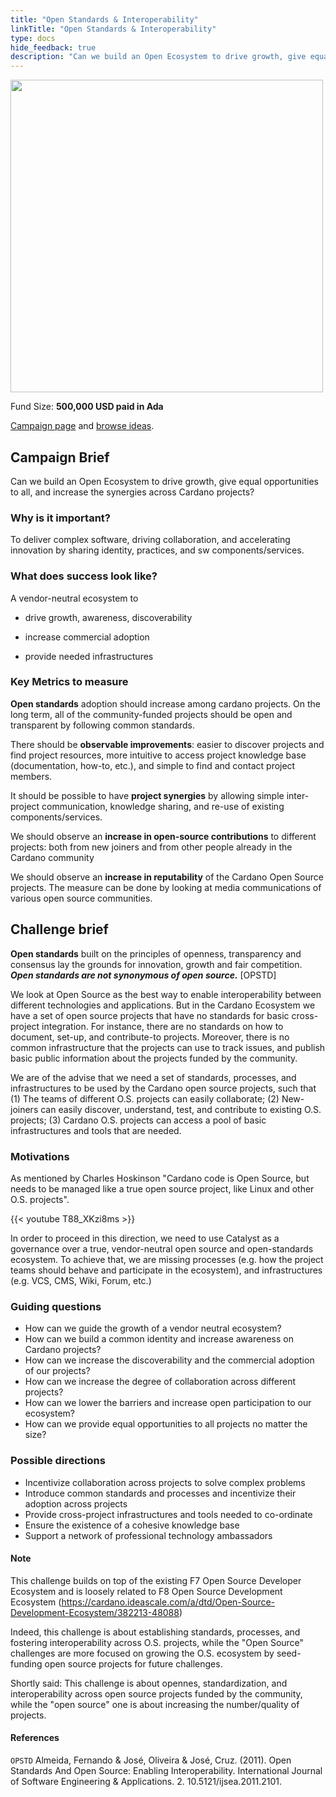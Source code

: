 ```yaml
---
title: "Open Standards & Interoperability"
linkTitle: "Open Standards & Interoperability"
type: docs
hide_feedback: true
description: "Can we build an Open Ecosystem to drive growth, give equal opportunities to all, and increase the synergies across Cardano projects?"
---
```

<img src="https://cardano.ideascale.com/community-library/accounts/93/936143/Public/17-Open-Standards--Interoperability-ea2841.png" style="width:500px;height500px">

Fund Size: **500,000 USD paid in Ada**

[Campaign page](https://cardano.ideascale.com/c/idea/383619) and [browse ideas](https://cardano.ideascale.com/c/campaigns/26449/stage/all/ideas/unspecified).

## Campaign Brief

Can we build an Open Ecosystem to drive growth, give equal opportunities to all, and increase the synergies across Cardano projects?

### Why is it important?

To deliver complex software, driving collaboration, and accelerating innovation by sharing identity, practices, and sw components/services.

### What does success look like?

A vendor-neutral ecosystem to

- drive growth, awareness, discoverability

- increase commercial adoption

- provide needed infrastructures

### Key Metrics to measure

**Open standards** adoption should increase among cardano projects. On the long term, all of the community-funded projects should be open and transparent by following common standards.

There should be **observable improvements**: easier to discover projects and find project resources, more intuitive to access project knowledge base (documentation, how-to, etc.), and simple to find and contact project members.

It should be possible to have **project synergies** by allowing simple inter-project communication, knowledge sharing, and re-use of existing components/services.

We should observe an **increase in open-source contributions** to different projects: both from new joiners and from other people already in the Cardano community

We should observe an **increase in reputability** of the Cardano Open Source projects. The measure can be done by looking at media communications of various open source communities.

## Challenge brief

**Open standards** built on the principles of openness, transparency and consensus lay the grounds for innovation, growth and fair competition. ***Open standards are not synonymous of open source.*** [OPSTD]

We look at Open Source as the best way to enable interoperability between different technologies and applications. But in the Cardano Ecosystem we have a set of open source projects that have no standards for basic cross-project integration. For instance, there are no standards on how to document, set-up, and contribute-to projects. Moreover, there is no common infrastructure that the projects can use to track issues, and publish basic public information about the projects funded by the community.

We are of the advise that we need a set of standards, processes, and infrastructures to be used by the Cardano open source projects, such that (1) The teams of different O.S. projects can easily collaborate; (2) New-joiners can easily discover, understand, test, and contribute to existing O.S. projects; (3) Cardano O.S. projects can access a pool of basic infrastructures and tools that are needed.

### Motivations

As mentioned by Charles Hoskinson "Cardano code is Open Source, but needs to be managed like a true open source project, like Linux and other O.S. projects".

{{< youtube T88_XKzi8ms >}}

In order to proceed in this direction, we need to use Catalyst as a governance over a true, vendor-neutral open source and open-standards ecosystem. To achieve that, we are missing processes (e.g. how the project teams should behave and participate in the ecosystem), and infrastructures (e.g. VCS, CMS, Wiki, Forum, etc.)

### Guiding questions

- How can we guide the growth of a vendor neutral ecosystem?
- How can we build a common identity and increase awareness on Cardano projects?
- How can we increase the discoverability and the commercial adoption of our projects?
- How can we increase the degree of collaboration across different projects?
- How can we lower the barriers and increase open participation to our ecosystem?
- How can we provide equal opportunities to all projects no matter the size?

### Possible directions

- Incentivize collaboration across projects to solve complex problems
- Introduce common standards and processes and incentivize their adoption across projects
- Provide cross-project infrastructures and tools needed to co-ordinate
- Ensure the existence of a cohesive knowledge base
- Support a network of professional technology ambassadors

#### Note

This challenge builds on top of the existing F7 Open Source Developer Ecosystem and is loosely related to F8 Open Source Development Ecosystem (https://cardano.ideascale.com/a/dtd/Open-Source-Development-Ecosystem/382213-48088)

Indeed, this challenge is about establishing standards, processes, and fostering interoperability across O.S. projects, while the "Open Source" challenges are more focused on growing the O.S. ecosystem by seed-funding open source projects for future challenges.

Shortly said: This challenge is about opennes, standardization, and interoperability across open source projects funded by the community, while the "open source" one is about increasing the number/quality of projects.

#### References

`OPSTD` Almeida, Fernando & José, Oliveira & José, Cruz. (2011). Open Standards And Open Source: Enabling Interoperability. International Journal of Software Engineering & Applications. 2. 10.5121/ijsea.2011.2101.